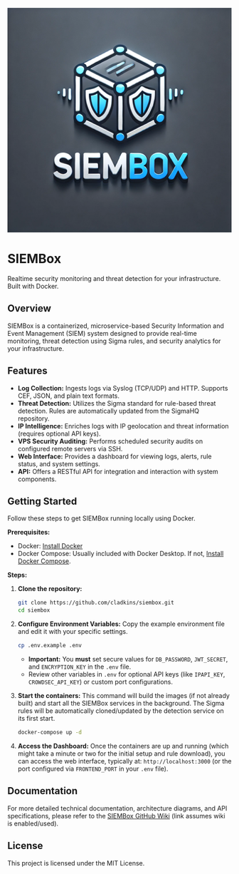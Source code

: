 ![SIEMBox Logo](./9c32256e1fe11d41ebf82f3edb471853d2c9b096bc202d170db206a886d6a1b1.png)

# SIEMBox

Realtime security monitoring and threat detection for your infrastructure. Built with Docker.

## Overview

SIEMBox is a containerized, microservice-based Security Information and Event Management (SIEM) system designed to provide real-time monitoring, threat detection using Sigma rules, and security analytics for your infrastructure.

## Features

*   **Log Collection:** Ingests logs via Syslog (TCP/UDP) and HTTP. Supports CEF, JSON, and plain text formats.
*   **Threat Detection:** Utilizes the Sigma standard for rule-based threat detection. Rules are automatically updated from the SigmaHQ repository.
*   **IP Intelligence:** Enriches logs with IP geolocation and threat information (requires optional API keys).
*   **VPS Security Auditing:** Performs scheduled security audits on configured remote servers via SSH.
*   **Web Interface:** Provides a dashboard for viewing logs, alerts, rule status, and system settings.
*   **API:** Offers a RESTful API for integration and interaction with system components.

## Getting Started

Follow these steps to get SIEMBox running locally using Docker.

**Prerequisites:**

*   Docker: [Install Docker](https://docs.docker.com/get-docker/)
*   Docker Compose: Usually included with Docker Desktop. If not, [Install Docker Compose](https://docs.docker.com/compose/install/).

**Steps:**

1.  **Clone the repository:**
    ```bash
    git clone https://github.com/cladkins/siembox.git
    cd siembox
    ```

2.  **Configure Environment Variables:**
    Copy the example environment file and edit it with your specific settings.
    ```bash
    cp .env.example .env
    ```
    *   **Important:** You **must** set secure values for `DB_PASSWORD`, `JWT_SECRET`, and `ENCRYPTION_KEY` in the `.env` file.
    *   Review other variables in `.env` for optional API keys (like `IPAPI_KEY`, `CROWDSEC_API_KEY`) or custom port configurations.

3.  **Start the containers:**
    This command will build the images (if not already built) and start all the SIEMBox services in the background. The Sigma rules will be automatically cloned/updated by the detection service on its first start.
    ```bash
    docker-compose up -d
    ```

4.  **Access the Dashboard:**
    Once the containers are up and running (which might take a minute or two for the initial setup and rule download), you can access the web interface, typically at: `http://localhost:3000` (or the port configured via `FRONTEND_PORT` in your `.env` file).

## Documentation

For more detailed technical documentation, architecture diagrams, and API specifications, please refer to the [SIEMBox GitHub Wiki](https://github.com/cladkins/siembox/wiki) (link assumes wiki is enabled/used).

## License

This project is licensed under the MIT License.
